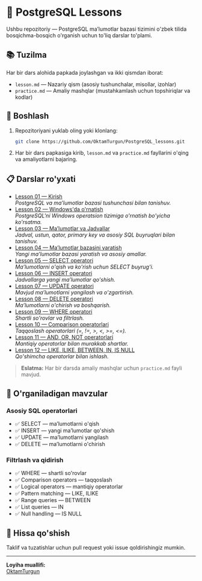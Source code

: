 # 📘 PostgreSQL Lessons

Ushbu repozitoriy — PostgreSQL maʼlumotlar bazasi tizimini o'zbek tilida bosqichma-bosqich o'rganish uchun to'liq darslar to'plami.

## 📚 Tuzilma

Har bir dars alohida papkada joylashgan va ikki qismdan iborat:
- `lesson.md` — Nazariy qism (asosiy tushunchalar, misollar, izohlar)
- `practice.md` — Amaliy mashqlar (mustahkamlash uchun topshiriqlar va kodlar)

## 🚀 Boshlash

1. Repozitoriyani yuklab oling yoki klonlang:
   ```sh
   git clone https://github.com/OktamTurgun/PostgreSQL_lessons.git
   ```
2. Har bir dars papkasiga kirib, `lesson.md` va `practice.md` fayllarini o'qing va amaliyotlarni bajaring.

## 📋 Darslar ro'yxati

- [Lesson 01 — Kirish](lesson_01/lesson_01_kirish.md)  
  *PostgreSQL va maʼlumotlar bazasi tushunchasi bilan tanishuv.*
- [Lesson 02 — Windows'da o'rnatish](lesson_02/lesson.md)  
  *PostgreSQL'ni Windows operatsion tizimiga o'rnatish bo'yicha ko'rsatma.*
- [Lesson 03 — Maʼlumotlar va Jadvallar](lesson_03/lesson.md)  
  *Jadval, ustun, qator, primary key va asosiy SQL buyruqlari bilan tanishuv.*
- [Lesson 04 — Maʼlumotlar bazasini yaratish](lesson_04/lesson.md)  
  *Yangi maʼlumotlar bazasi yaratish va asosiy amallar.*
- [Lesson 05 — SELECT operatori](lesson_05/lesson.md)  
  *Maʼlumotlarni o'qish va ko'rish uchun SELECT buyrug'i.*
- [Lesson 06 — INSERT operatori](lesson_06/lesson.md)  
  *Jadvallarga yangi maʼlumotlar qo'shish.*
- [Lesson 07 — UPDATE operatori](lesson_07/lesson.md)  
  *Mavjud maʼlumotlarni yangilash va o'zgartirish.*
- [Lesson 08 — DELETE operatori](lesson_08/lesson.md)  
  *Maʼlumotlarni o'chirish va boshqarish.*
- [Lesson 09 — WHERE operatori](lesson_09/lesson.md)  
  *Shartli so'rovlar va filtrlash.*
- [Lesson 10 — Comparison operatorlari](lesson_10/lesson.md)  
  *Taqqoslash operatorlari (=, !=, >, <, >=, <=).*
- [Lesson 11 — AND, OR, NOT operatorlari](lesson_11/lesson.md)  
  *Mantiqiy operatorlar bilan murakkab shartlar.*
- [Lesson 12 — LIKE, ILIKE, BETWEEN, IN, IS NULL](lesson_12/lesson.md)  
  *Qo'shimcha operatorlar bilan ishlash.*

> **Eslatma:** Har bir darsda amaliy mashqlar uchun `practice.md` fayli mavjud.

## 🎯 O'rganiladigan mavzular

### Asosiy SQL operatorlari
- ✅ SELECT — maʼlumotlarni o'qish
- ✅ INSERT — yangi maʼlumotlar qo'shish  
- ✅ UPDATE — maʼlumotlarni yangilash
- ✅ DELETE — maʼlumotlarni o'chirish

### Filtrlash va qidirish
- ✅ WHERE — shartli so'rovlar
- ✅ Comparison operators — taqqoslash
- ✅ Logical operators — mantiqiy operatorlar
- ✅ Pattern matching — LIKE, ILIKE
- ✅ Range queries — BETWEEN
- ✅ List queries — IN
- ✅ Null handling — IS NULL

## 🤝 Hissa qo'shish

Taklif va tuzatishlar uchun pull request yoki issue qoldirishingiz mumkin.

---

**Loyiha muallifi:**  
[OktamTurgun](https://github.com/OktamTurgun)